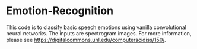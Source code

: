 # Emotion-Recognition
This code is to classify basic speech emotions using vanilla convolutional neural networks.
The inputs are spectrogram images. For more information, please see https://digitalcommons.unl.edu/computerscidiss/150/.
